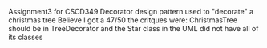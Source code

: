 Assignment3 for CSCD349
Decorator design pattern used to "decorate" a christmas tree
Believe I got a 47/50 the critques were: ChristmasTree should be in TreeDecorator
and the Star class in the UML did not have all of its classes
